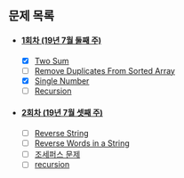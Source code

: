 ## 문제 목록
 - #### [1회차 (19년 7월 둘째 주)](https://github.com/luna-young/LearnAlgorithm/tree/master/문제풀이/JulyWeek2)
    - [x] [Two Sum](https://leetcode.com/problems/two-sum/description/)
    - [ ] [Remove Duplicates From Sorted Array](https://leetcode.com/problems/remove-duplicates-from-sorted-array/description/)
    - [x] [Single Number](https://leetcode.com/problems/single-number/description/)
    - [ ] [Recursion](https://www.acmicpc.net/problem/1074)

 - #### [2회차 (19년 7월 셋째 주)](https://github.com/luna-young/LearnAlgorithm/tree/master/문제풀이/JulyWeek3)
    - [ ] [Reverse String](https://leetcode.com/problems/reverse-string/)
    - [ ] [Reverse Words in a String](https://leetcode.com/problems/reverse-words-in-a-string/)
    - [ ] [조세퍼스 문제](https://www.acmicpc.net/problem/11866)
    - [ ] [recursion](https://www.acmicpc.net/problem/1074)
